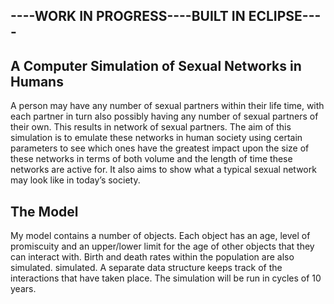 

----WORK IN PROGRESS----BUILT IN ECLIPSE----
-------------------------------------------------

A Computer Simulation of Sexual Networks in Humans
-------------------------------------------------------

A person may have any number of sexual partners within their life time, with each partner in turn also possibly 
having any number of sexual partners of their own. This results in network of sexual partners. The aim of this 
simulation is to emulate these networks in human society using certain parameters to see which ones have the 
greatest impact upon the size of these networks in terms of both volume and the length of time these networks 
are active for. It also aims to show what a typical sexual network may look like in today’s society.

The Model
---------

My model contains a number of objects. Each object has an age, level  of promiscuity and an upper/lower limit 
for the age of other objects that they can interact with. Birth and death rates within the population are also simulated. simulated. A separate data structure keeps track of the interactions that have taken place. The simulation will be run in cycles of 10 years.
